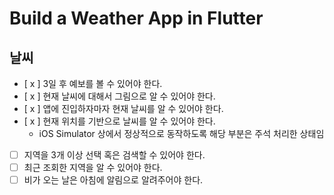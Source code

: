 # Build a Weather App in Flutter

## 날씨
- [ x ] 3일 후 예보를 볼 수 있어야 한다.
- [ x ] 현재 날씨에 대해서 그림으로 알 수 있어야 한다.
- [ x ] 앱에 진입하자마자 현재 날씨를 알 수 있어야 한다.
- [ x ] 현재 위치를 기반으로 날씨를 알 수 있어야 한다.
  - iOS Simulator 상에서 정상적으로 동작하도록 해당 부분은 주석 처리한 상태임
- [ ] 지역을 3개 이상 선택 혹은 검색할 수 있어야 한다.
- [ ] 최근 조회한 지역을 알 수 있어야 한다.
- [ ] 비가 오는 날은 아침에 알림으로 알려주어야 한다.
